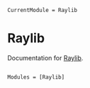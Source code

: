 ```@meta
CurrentModule = Raylib
```

# Raylib

Documentation for [Raylib](https://github.com/chengchingwen/Raylib.jl).

```@index
```

```@autodocs
Modules = [Raylib]
```
